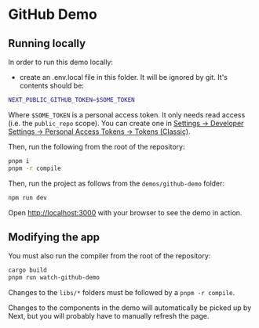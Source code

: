# GitHub Demo

## Running locally

In order to run this demo locally:

- create an .env.local file in this folder. It will be ignored by git. It's contents should be:

```sh
NEXT_PUBLIC_GITHUB_TOKEN=$SOME_TOKEN
```

Where `$SOME_TOKEN` is a personal access token. It only needs read access (i.e. the `public_repo` scope). You can create one in [Settings -> Developer Settings -> Personal Access Tokens -> Tokens (Classic)](https://github.com/settings/tokens).

Then, run the following from the root of the repository:

```sh
pnpm i
pnpm -r compile
```

Then, run the project as follows from the `demos/github-demo` folder:

```sh
npm run dev
```

Open [http://localhost:3000](http://localhost:3000) with your browser to see the demo in action.

## Modifying the app

You must also run the compiler from the root of the repository:

```sh
cargo build
pnpm run watch-github-demo
```

Changes to the `libs/*` folders must be followed by a `pnpm -r compile`.

Changes to the components in the demo will automatically be picked up by Next, but you will probably have to manually refresh the page.

